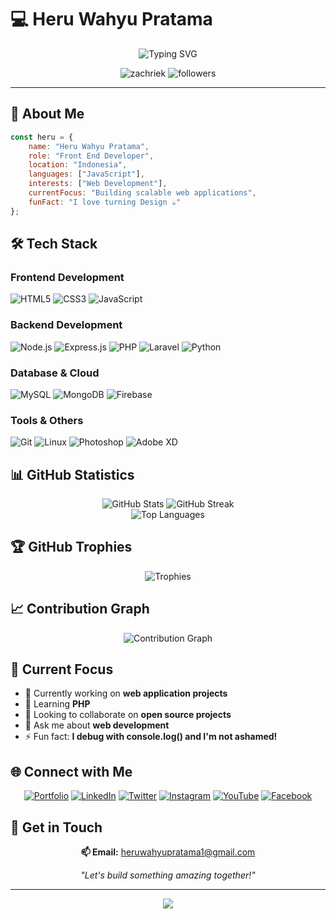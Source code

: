 # 💻 Heru Wahyu Pratama

<div align="center">
  
  ![Typing SVG](https://readme-typing-svg.herokuapp.com?font=Fira+Code&size=22&pause=1000&color=00D4FF&center=true&vCenter=true&width=600&lines=Frontend+Web+Developer;Cyber+Security+Enthusiast;Always+Learning+New+Technologies;Building+Innovative+Solutions)
  
  <p>
<img src="https://komarev.com/ghpvc/?username=heruprojectt&label=Profile%20views&color=0e75b6&style=for-the-badge" alt="zachriek" />
    <img src="https://img.shields.io/github/followers/heruprojectt?label=Followers&style=for-the-badge&color=blue" alt="followers" />
  </p>
  
</div>

---

## 🚀 About Me

```javascript
const heru = {
    name: "Heru Wahyu Pratama",
    role: "Front End Developer",
    location: "Indonesia",
    languages: ["JavaScript"],
    interests: ["Web Development"],
    currentFocus: "Building scalable web applications",
    funFact: "I love turning Design ☕"
};
```

## 🛠️ Tech Stack

### **Frontend Development**
<p align="left">
  <img src="https://img.shields.io/badge/HTML5-E34F26?style=for-the-badge&logo=html5&logoColor=white" alt="HTML5" />
  <img src="https://img.shields.io/badge/CSS3-1572B6?style=for-the-badge&logo=css3&logoColor=white" alt="CSS3" />
  <img src="https://img.shields.io/badge/JavaScript-F7DF1E?style=for-the-badge&logo=javascript&logoColor=black" alt="JavaScript" />
 
</p>

### **Backend Development**
<p align="left">
  <img src="https://img.shields.io/badge/Node.js-43853D?style=for-the-badge&logo=node.js&logoColor=white" alt="Node.js" />
  <img src="https://img.shields.io/badge/Express.js-404D59?style=for-the-badge&logo=express&logoColor=white" alt="Express.js" />
  <img src="https://img.shields.io/badge/PHP-777BB4?style=for-the-badge&logo=php&logoColor=white" alt="PHP" />
  <img src="https://img.shields.io/badge/Laravel-FF2D20?style=for-the-badge&logo=laravel&logoColor=white" alt="Laravel" />
  <img src="https://img.shields.io/badge/Python-3776AB?style=for-the-badge&logo=python&logoColor=white" alt="Python" />
</p>

### **Database & Cloud**
<p align="left">
  <img src="https://img.shields.io/badge/MySQL-00000F?style=for-the-badge&logo=mysql&logoColor=white" alt="MySQL" />
  <img src="https://img.shields.io/badge/MongoDB-4EA94B?style=for-the-badge&logo=mongodb&logoColor=white" alt="MongoDB" />
  <img src="https://img.shields.io/badge/Firebase-039BE5?style=for-the-badge&logo=Firebase&logoColor=white" alt="Firebase" />
</p>

### **Tools & Others**
<p align="left">
  <img src="https://img.shields.io/badge/Git-F05032?style=for-the-badge&logo=git&logoColor=white" alt="Git" />
  <img src="https://img.shields.io/badge/Linux-FCC624?style=for-the-badge&logo=linux&logoColor=black" alt="Linux" />
  <img src="https://img.shields.io/badge/Adobe%20Photoshop-31A8FF?style=for-the-badge&logo=Adobe%20Photoshop&logoColor=black" alt="Photoshop" />
  <img src="https://img.shields.io/badge/Adobe%20XD-FF61F6?style=for-the-badge&logo=Adobe%20XD&logoColor=white" alt="Adobe XD" />
</p>

## 📊 GitHub Statistics

<div align="center">
  <img src="https://github-readme-stats.vercel.app/api?username=heruprojectt&show_icons=true&theme=radical&hide_border=true&count_private=true" alt="GitHub Stats" />
  <img src="https://github-readme-streak-stats.herokuapp.com/?user=heruprojectt&theme=radical&hide_border=true" alt="GitHub Streak" />
</div>

<div align="center">
  <img src="https://github-readme-stats.vercel.app/api/top-langs?username=heruprojectt&show_icons=true&locale=en&layout=compact&theme=radical&hide_border=true" alt="Top Languages" />
</div>

## 🏆 GitHub Trophies

<div align="center">
  <img src="https://github-profile-trophy.vercel.app/?username=heruprojectt&theme=radical&no-frame=true&margin-w=15&margin-h=15&column=7" alt="Trophies" />
</div>

## 📈 Contribution Graph

<div align="center">
  <img src="https://github-readme-activity-graph.vercel.app/graph?username=heruprojectt&theme=react-dark&hide_border=true&area=true" alt="Contribution Graph" />
</div>

## 🎯 Current Focus

- 🔭 Currently working on **web application projects**
- 🌱 Learning **PHP**
- 👯 Looking to collaborate on **open source projects**
- 💬 Ask me about **web development**
- ⚡ Fun fact: **I debug with console.log() and I'm not ashamed!**

## 🌐 Connect with Me

<div align="center">
  
  [![Portfolio](https://img.shields.io/badge/Portfolio-FF5722?style=for-the-badge&logo=google-chrome&logoColor=white)](https://zachriek.vercel.app)
  [![LinkedIn](https://img.shields.io/badge/LinkedIn-0077B5?style=for-the-badge&logo=linkedin&logoColor=white)](   )
  [![Twitter](https://img.shields.io/badge/Twitter-1DA1F2?style=for-the-badge&logo=twitter&logoColor=white)](  )
  [![Instagram](https://img.shields.io/badge/Instagram-E4405F?style=for-the-badge&logo=instagram&logoColor=white)](https://www.instagram.com/herudesign)
  [![YouTube](https://img.shields.io/badge/YouTube-FF0000?style=for-the-badge&logo=youtube&logoColor=white)](  )
  [![Facebook](https://img.shields.io/badge/Facebook-1877F2?style=for-the-badge&logo=facebook&logoColor=white)](  )
  
</div>

## 📧 Get in Touch

<div align="center">
  
  **📫 Email:** heruwahyupratama1@gmail.com
  
  *"Let's build something amazing together!"*
  
</div>

---

<div align="center">
  <img src="https://capsule-render.vercel.app/api?type=waving&color=gradient&height=100&section=footer&text=Thanks%20for%20visiting!&fontSize=40&fontAlignY=65&desc=Happy%20coding!&descAlignY=85&animation=twinkling" />
</div>
